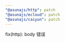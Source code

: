 ```yaml
---
"@asunajs/http": patch
"@asunajs/ecloud": patch
"@asunajs/caiyun": patch
---
```


fix(http): body 错误

